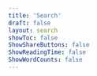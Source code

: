 ```yaml
---
title: 'Search'
draft: false
layout: search
showToc: false
ShowShareButtons: false
ShowReadingTime: false
ShowWordCounts: false
---
```

